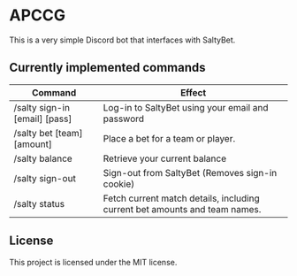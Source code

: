# APCCG

This is a very simple Discord bot that interfaces with SaltyBet.

## Currently implemented commands

| Command                       | Effect                                                                     |
|-------------------------------|----------------------------------------------------------------------------|
| /salty sign-in [email] [pass] | Log-in to SaltyBet using your email and password                           |
| /salty bet [team] [amount]    | Place a bet for a team or player.                                          |
| /salty balance                | Retrieve your current balance                                              |
| /salty sign-out               | Sign-out from SaltyBet (Removes sign-in cookie)                            |
| /salty status                 | Fetch current match details, including current bet amounts and team names. |

## License
This project is licensed under the MIT license.
